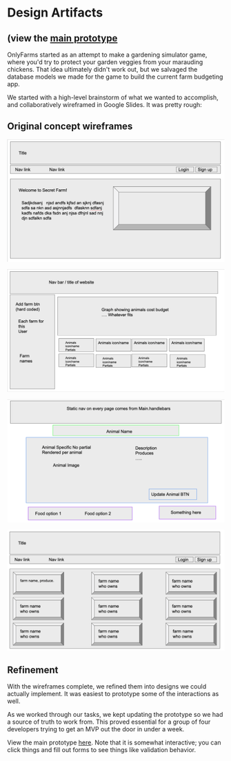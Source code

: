 # Design Artifacts

## (view the [main prototype](https://lshillman.github.io/secret-farm)

OnlyFarms started as an attempt to make a gardening simulator game, where you'd try to protect your garden veggies from your marauding chickens. That idea ultimately didn't work out, but we salvaged the database models we made for the game to build the current farm budgeting app.

We started with a high-level brainstorm of what we wanted to accomplish, and collaboratively wireframed in Google Slides. It was pretty rough:

## Original concept wireframes
![homepage wireframe](./brainstorm/landingpage.png)

![dashboard wireframe](./brainstorm/dashboard.png)

![animal page wireframe](./brainstorm/animal.png)

![farm directory wireframe](./brainstorm/allfarms.png)

## Refinement

With the wireframes complete, we refined them into designs we could actually implement. It was easiest to prototype some of the interactions as well.

As we worked through our tasks, we kept updating the prototype so we had a source of truth to work from. This proved essential for a group of four developers trying to get an MVP out the door in under a week.

View the main prototype [here](https://lshillman.github.io/secret-farm). Note that it is somewhat interactive; you can click things and fill out forms to see things like validation behavior.